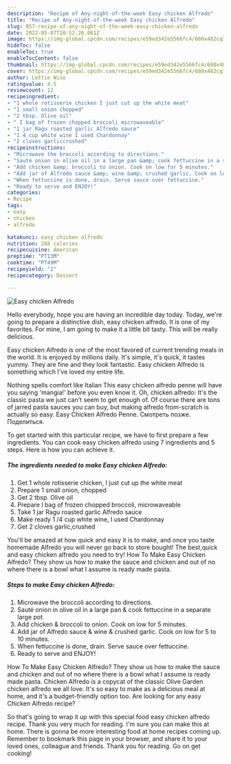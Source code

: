 ```yaml
---
description: "Recipe of Any-night-of-the-week Easy chicken Alfredo"
title: "Recipe of Any-night-of-the-week Easy chicken Alfredo"
slug: 957-recipe-of-any-night-of-the-week-easy-chicken-alfredo
date: 2022-05-07T10:52:26.061Z
image: https://img-global.cpcdn.com/recipes/e59ed342e5566fc4/680x482cq70/easy-chicken-alfredo-recipe-main-photo.jpg
hideToc: false
enableToc: true
enableTocContent: false
thumbnail: https://img-global.cpcdn.com/recipes/e59ed342e5566fc4/680x482cq70/easy-chicken-alfredo-recipe-main-photo.jpg
cover: https://img-global.cpcdn.com/recipes/e59ed342e5566fc4/680x482cq70/easy-chicken-alfredo-recipe-main-photo.jpg
author: Lettie Wise
ratingvalue: 4.5
reviewcount: 12
recipeingredient:
- "1 whole rotisserie chicken I just cut up the white meat"
- "1 small onion chopped"
- "2 tbsp. Olive oil"
- " I bag of frozen chopped broccoli microwaveable"
- "1 jar Ragu roasted garlic Alfredo sauce"
- "1 4 cup white wine I used Chardonnay"
- "2 cloves garliccrushed"
recipeinstructions:
- "Microwave the broccoli according to directions."
- "Sauté onion in olive oil in a large pan &amp; cook fettuccine in a separate large pot"
- "Add chicken &amp; broccoli to onion. Cook on low for 5 minutes."
- "Add jar of Alfredo sauce &amp; wine &amp; crushed garlic. Cook on low for 5 to 10 minutes."
- "When fettuccine is done, drain. Serve sauce over fettuccine."
- "Ready to serve and ENJOY!"
categories:
- Recipe
tags:
- easy
- chicken
- alfredo

katakunci: easy chicken alfredo 
nutrition: 268 calories
recipecuisine: American
preptime: "PT13M"
cooktime: "PT49M"
recipeyield: "2"
recipecategory: Dessert

---
```



![Easy chicken Alfredo](https://img-global.cpcdn.com/recipes/e59ed342e5566fc4/680x482cq70/easy-chicken-alfredo-recipe-main-photo.jpg)

Hello everybody, hope you are having an incredible day today. Today, we're going to prepare a distinctive dish, easy chicken alfredo. It is one of my favorites. For mine, I am going to make it a little bit tasty. This will be really delicious.

Easy chicken Alfredo is one of the most favored of current trending meals in the world. It is enjoyed by millions daily. It's simple, it's quick, it tastes yummy. They are fine and they look fantastic. Easy chicken Alfredo is something which I've loved my entire life.

Nothing spells comfort like Italian This easy chicken alfredo penne will have you saying &#39;mangia!&#39; before you even know it. Oh, chicken alfredo﻿: It&#39;s the classic pasta we just can&#39;t seem to get enough of. Of course there are tons of jarred pasta sauces﻿ you can buy, but making alfredo from-scratch is actually so easy. Easy Chicken Alfredo Penne. Смотреть позже. Поделиться.


To get started with this particular recipe, we have to first prepare a few ingredients. You can cook easy chicken alfredo using 7 ingredients and 5 steps. Here is how you can achieve it.

<!--inarticleads1-->

##### The ingredients needed to make Easy chicken Alfredo:

1. Get 1 whole rotisserie chicken, I just cut up the white meat
1. Prepare 1 small onion, chopped
1. Get 2 tbsp. Olive oil
1. Prepare  I bag of frozen chopped broccoli, microwaveable
1. Take 1 jar Ragu roasted garlic Alfredo sauce
1. Make ready 1 /4 cup white wine, I used Chardonnay
1. Get 2 cloves garlic,crushed


You&#39;ll be amazed at how quick and easy it is to make, and once you taste homemade Alfredo you will never go back to store bought! The best,quick and easy chicken alfredo you need to try! How To Make Easy Chicken Alfredo? They show us how to make the sauce and chicken and out of no where there is a bowl what I assume is ready made pasta. 

<!--inarticleads2-->

##### Steps to make Easy chicken Alfredo:

1. Microwave the broccoli according to directions.
1. Sauté onion in olive oil in a large pan &amp; cook fettuccine in a separate large pot
1. Add chicken &amp; broccoli to onion. Cook on low for 5 minutes.
1. Add jar of Alfredo sauce &amp; wine &amp; crushed garlic. Cook on low for 5 to 10 minutes.
1. When fettuccine is done, drain. Serve sauce over fettuccine.
1. Ready to serve and ENJOY!

How To Make Easy Chicken Alfredo? They show us how to make the sauce and chicken and out of no where there is a bowl what I assume is ready made pasta. Chicken Alfredo is a copycat of the classic Olive Garden chicken alfredo we all love. It&#39;s so easy to make as a delicious meal at home, and it&#39;s a budget-friendly option too. Are looking for any easy Chicken Alfredo recipe? 

So that's going to wrap it up with this special food easy chicken alfredo recipe. Thank you very much for reading. I'm sure you can make this at home. There is gonna be more interesting food at home recipes coming up. Remember to bookmark this page in your browser, and share it to your loved ones, colleague and friends. Thank you for reading. Go on get cooking!
